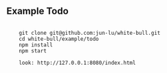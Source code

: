 ## Example Todo

````

	git clone git@github.com:jun-lu/white-bull.git
	cd white-bull/example/todo
	npm install
	npm start

	look: http://127.0.0.1:8080/index.html

````
